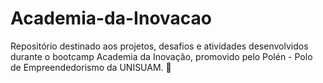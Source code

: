 # Academia-da-Inovacao
Repositório destinado aos projetos, desafios e atividades desenvolvidos durante o bootcamp Academia da Inovação, promovido pelo Polén - Polo de Empreendedorismo da UNISUAM. 🚀
